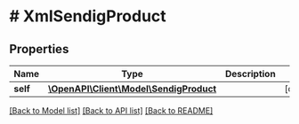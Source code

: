 # # XmlSendigProduct

## Properties

Name | Type | Description | Notes
------------ | ------------- | ------------- | -------------
**self** | [**\OpenAPI\Client\Model\SendigProduct**](SendigProduct.md) |  | [optional]

[[Back to Model list]](../../README.md#models) [[Back to API list]](../../README.md#endpoints) [[Back to README]](../../README.md)
